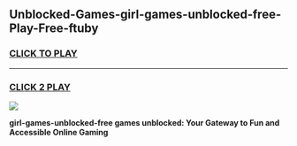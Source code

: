 
## Unblocked-Games-girl-games-unblocked-free-Play-Free-ftuby
<h3>
<a href="https://premium76.site?title=girl-games-unblocked-free&ref=21A">CLICK TO PLAY</a></h3>
<hr>

<h3>
<a href="https://premium76.site?title=girl-games-unblocked-free&ref=21A">CLICK 2 PLAY</a>
  
</h3>

<a href="https://premium76.site?title=girl-games-unblocked-free&ref=21A"><img src="https://clearcache.store/games.png"></a>


**girl-games-unblocked-free games unblocked: Your Gateway to Fun and Accessible Online Gaming**
